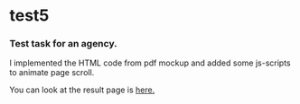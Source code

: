 # test5
### Test task for an agency.
I implemented the HTML code from pdf mockup and added some js-scripts to animate page scroll.

You can look at the result page is [here.](https://andeverin.github.io/test5/services.html)
